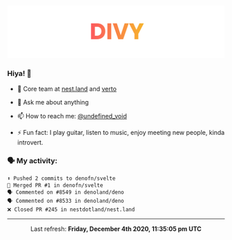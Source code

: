 
![](https://github.com/divy-work/divy-work/raw/master/assets/divy.png)

### Hiya! 👋

- 🔭 Core team at [nest.land](https://github.com/nestdotland/nest.land) and [verto](https://github.com/useverto/verto)

- 💬 Ask me about anything

- 📫 How to reach me: [@undefined_void](https://instagram.com/divy.exe)

- ⚡ Fun fact: I play guitar, listen to music, enjoy meeting new people, kinda introvert.

### 🗣 My activity:

```
⬆️ Pushed 2 commits to denofn/svelte
🎉 Merged PR #1 in denofn/svelte
🗣 Commented on #8549 in denoland/deno
🗣 Commented on #8533 in denoland/deno
❌ Closed PR #245 in nestdotland/nest.land
```

------------
<p align="center">Last refresh: <b>Friday, December 4th 2020, 11:35:05 pm UTC</b></p>

